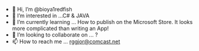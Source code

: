 - 👋 Hi, I’m @bioya1redfish
- 👀 I’m interested in ...C# & JAVA
- 🌱 I’m currently learning ... How to publish on the Microsoft Store. It looks more complicated than writing an App!
- 💞️ I’m looking to collaborate on ... ?
- 📫 How to reach me ... rggjor@comcast.net

<!---
bioya1redfish/bioya1redfish is a ✨ special ✨ repository because its `README.md` (this file) appears on your GitHub profile.
You can click the Preview link to take a look at your changes.
--->
